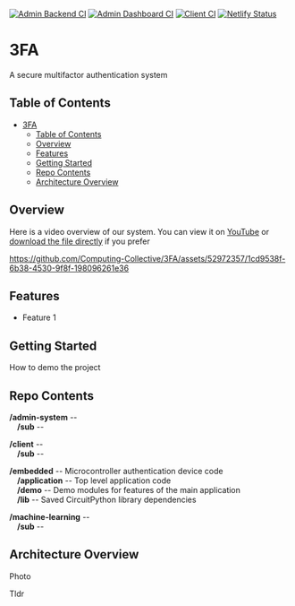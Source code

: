 [![Admin Backend CI](https://github.com/TODO-nwHacks-2023/3FA/actions/workflows/admin-backend.yml/badge.svg)](https://github.com/TODO-nwHacks-2023/3FA/actions/workflows/admin-backend.yml) [![Admin Dashboard CI](https://github.com/TODO-nwHacks-2023/3FA/actions/workflows/admin-frontend.yml/badge.svg)](https://github.com/TODO-nwHacks-2023/3FA/actions/workflows/admin-frontend.yml) [![Client CI](https://github.com/TODO-nwHacks-2023/3FA/actions/workflows/client.yml/badge.svg)](https://github.com/TODO-nwHacks-2023/3FA/actions/workflows/client.yml) [![Netlify Status](https://api.netlify.com/api/v1/badges/de6e4782-896a-48d9-ac91-0c10844f0a24/deploy-status)](https://app.netlify.com/sites/3fa/deploys)

# 3FA

A secure multifactor authentication system

## Table of Contents
- [3FA](#3fa)
  - [Table of Contents](#table-of-contents)
  - [Overview](#overview)
  - [Features](#features)
  - [Getting Started](#getting-started)
  - [Repo Contents](#repo-contents)
  - [Architecture Overview](#architecture-overview)

## Overview

Here is a video overview of our system. You can view it on [YouTube](https://www.youtube.com/watch?v=EXM25gpxC9Y) or [download the file directly](/static/Demo%20Video.mp4) if you prefer

https://github.com/Computing-Collective/3FA/assets/52972357/1cd9538f-6b38-4530-9f8f-198096261e36

## Features

- Feature 1

## Getting Started

How to demo the project

## Repo Contents

**/admin-system** -- <br>
&emsp;**/sub** -- <br>

**/client** -- <br>
&emsp;**/sub** -- <br>

**/embedded** -- Microcontroller authentication device code<br>
&emsp;**/application** -- Top level application code<br>
&emsp;**/demo** -- Demo modules for features of the main application<br>
&emsp;**/lib** -- Saved CircuitPython library dependencies<br>

**/machine-learning** -- <br>
&emsp;**/sub** -- <br>

## Architecture Overview

Photo

Tldr
